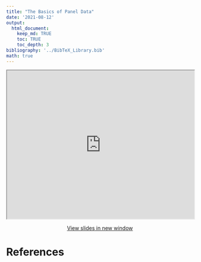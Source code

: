 ```yaml
---
title: "The Basics of Panel Data"
date: '2021-08-12'
output: 
  html_document:
    keep_md: TRUE
    toc: TRUE
    toc_depth: 3
bibliography: '../BibTeX_Library.bib'
math: true
---
```




<center>
<iframe src="https://imccart.github.io/empirical-methods/panel-data/slides-panel.html" width="100%" height="400px"></iframe>

<p><a class="btn btn-primary btn-lg" target="_blank" href="https://imccart.github.io/empirical-methods/panel-data/slides-panel.html"><i class="fas fa-external-link-alt"></i> View slides in new window</a></p>
</center>

# References
